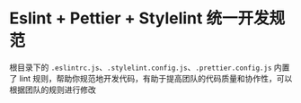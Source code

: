 # Eslint + Pettier + Stylelint 统一开发规范

根目录下的 `.eslintrc.js`、`.stylelint.config.js`、`.prettier.config.js` 内置了 lint 规则，帮助你规范地开发代码，有助于提高团队的代码质量和协作性，可以根据团队的规则进行修改
